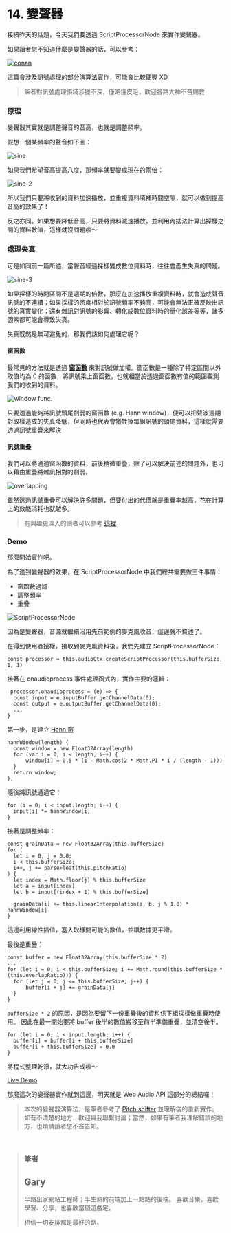 # 14. 變聲器

接續昨天的話題，今天我們要透過 ScriptProcessorNode 來實作變聲器。

如果讀者您不知道什麼是變聲器的話，可以參考：

[![conan](https://i.imgur.com/UiujE9N.png)](https://www.youtube.com/watch?v=soFcNR1hTsg)

這篇會涉及訊號處理的部分演算法實作，可能會比較硬喔 XD

> 筆者對訊號處理領域涉獵不深，僅略懂皮毛，歡迎各路大神不吝賜教

### 原理

變聲器其實就是調整聲音的音高，也就是調整頻率。

假想一個某頻率的聲音如下圖：

![sine](https://i.imgur.com/YBsVpDk.png)

如果我們希望音高提高八度，那頻率就要變成現在的兩倍：

![sine-2](https://i.imgur.com/FgtTXaj.png)

所以我們只要將收到的資料加速播放，並重複資料填補時間空隙，就可以做到提高音高的效果了！

反之亦同。如果想要降低音高，只要將資料減速播放，並利用內插法計算出採樣之間的資料數值，這樣就沒問題啦～

### 處理失真

可是如同前一篇所述，當聲音經過採樣變成數位資料時，往往會產生失真的問題。

![sine-3](https://i.imgur.com/fVqwxOY.png)

如果採樣的時間區間不是週期的倍數，那麼在加速播放重複資料時，就會造成聲音訊號的不連續；如果採樣的密度相對於訊號頻率不夠高，可能會無法正確反映出訊號的真實變化；還有雜訊對訊號的影響、轉化成數位資料時的量化誤差等等，諸多因素都可能會導致失真。

失真既然是無可避免的，那我們該如何處理它呢？

#### 窗函數

最常見的方法就是透過 [**窗函數**](https://zh.wikipedia.org/wiki/%E7%AA%97%E5%87%BD%E6%95%B0) 來對訊號做加權。窗函數是一種除了特定區間以外取值均為 0 的函數，將訊號乘上窗函數，也就相當於透過窗函數有值的範圍觀測我們的收到的資料。

![window func.](https://i.imgur.com/sKrkN4w.png)

只要透過能夠將訊號頭尾削弱的窗函數 (e.g. Hann window)，便可以把聲波週期對取樣造成的失真降低，但同時也代表會犧牲掉每組訊號的頭尾資料，這樣就需要透過訊號重疊來解決

#### 訊號重疊

我們可以將通過窗函數的資料，前後稍微重疊，除了可以解決前述的問題外，也可以藉由重疊將雜訊相對的削弱。

![overlapping](https://i.imgur.com/al3bS4N.png)

雖然透過訊號重疊可以解決許多問題，但要付出的代價就是重疊率越高，花在計算上的效能消耗也就越多。

> 有興趣更深入的讀者可以參考 [這裡](https://dsp.stackexchange.com/questions/36509/why-is-each-window-frame-overlapping)

### Demo

那麼開始實作吧。

為了達到變聲器的效果，在 ScriptProcessorNode 中我們總共需要做三件事情：

- 窗函數過濾
- 調整頻率
- 重疊

![ScriptProcessorNode](https://i.imgur.com/Yc85hq3.png)

因為是變聲器，音源就繼續沿用先前範例的麥克風收音，這邊就不贅述了。

在得到使用者授權，接取到麥克風資料後，我們先建立 ScriptProcessorNode：

```javascript=
const processor = this.audioCtx.createScriptProcessor(this.bufferSize, 1, 1)
```

接著在 onaudioprocess 事件處理函式內，實作主要的邏輯：

```javascript=
 processor.onaudioprocess = (e) => {
  const input = e.inputBuffer.getChannelData(0);
  const output = e.outputBuffer.getChannelData(0);
  ...
}
```

第一步，是建立 [Hann 窗](https://zh.wikipedia.org/wiki/%E7%AA%97%E5%87%BD%E6%95%B0#Hann%E7%AA%97)

```javascript=
hannWindow(length) {
  const window = new Float32Array(length)
  for (var i = 0; i < length; i++) {
      window[i] = 0.5 * (1 - Math.cos(2 * Math.PI * i / (length - 1)))
  }
  return window;
},
```

隨後將訊號通過它：

```javascript=
for (i = 0; i < input.length; i++) {
  input[i] *= hannWindow[i]
}
```

接著是調整頻率：

```javascript=
const grainData = new Float32Array(this.bufferSize)
for (
  let i = 0, j = 0.0;
  i < this.bufferSize;
  i++, j += parseFloat(this.pitchRatio)
) {
  let index = Math.floor(j) % this.bufferSize
  let a = input[index]
  let b = input[(index + 1) % this.bufferSize]

  grainData[i] += this.linearInterpolation(a, b, j % 1.0) * hannWindow[i]
}
```

這邊利用線性插值，塞入取樣間可能的數值，並讓數據更平滑。

最後是重疊：

```javascript=
const buffer = new Float32Array(this.bufferSize * 2)
...
for (let i = 0; i < this.bufferSize; i += Math.round(this.bufferSize * (this.overlapRatio))) {
  for (let j = 0; j <= this.bufferSize; j++) {
      buffer[i + j] += grainData[j]
  }
}
```

`bufferSize * 2` 的原因，是因為要留下一份重疊後的資料供下組採樣做重疊時使用。
因此在最一開始要將 buffer 後半的數值搬移至前半準備重疊，並清空後半。

```javascript=
for (let i = 0; i < input.length; i++) {
  buffer[i] = buffer[i + this.bufferSize]
  buffer[i + this.bufferSize] = 0.0
}
```

將程式整理乾淨，就大功告成啦～

[Live Demo](https://schaoss.github.io/web-audio/#/voice-changer)

那麼這次的變聲器實作就到這邊，明天就是 Web Audio API 這部分的總結囉！

> 本次的變聲器演算法，是筆者參考了 [Pitch shifter](https://github.com/urtzurd/html-audio) 並理解後的重新實作。如有不清楚的地方，歡迎與我聯繫討論；當然，如果有筆者我理解錯誤的地方，也煩請讀者您不吝告知。

&nbsp;

> ### 筆者
>
> ## Gary
>
> 半路出家網站工程師；半生熟的前端加上一點點的後端。
> 喜歡音樂，喜歡學習、分享，也喜歡當個遊戲宅。
>
> 相信一切安排都是最好的路。
